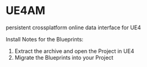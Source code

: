 # UE4AM
persistent crossplatform online data interface for UE4



Install Notes for the Blueprints:

1. Extract the archive and open the Project in UE4
2. Migrate the Blueprints into your Project

